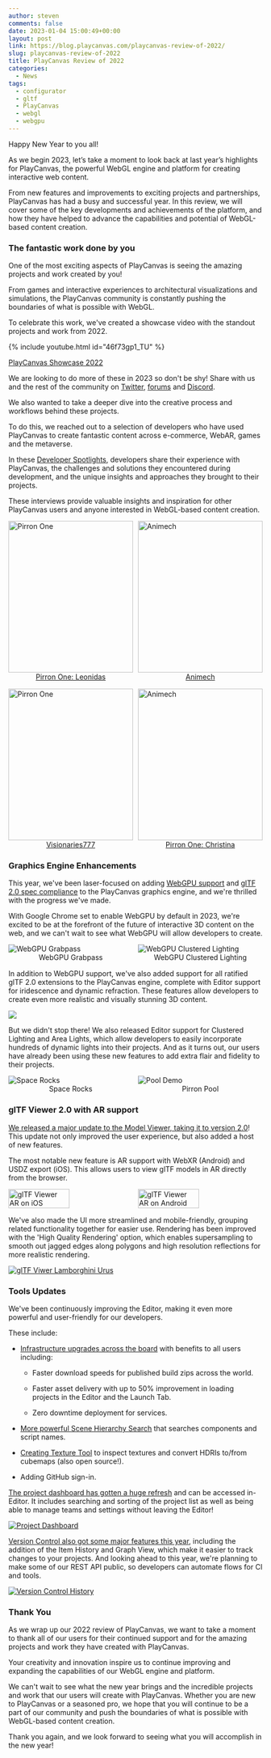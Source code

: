 ```yaml
---
author: steven
comments: false
date: 2023-01-04 15:00:49+00:00
layout: post
link: https://blog.playcanvas.com/playcanvas-review-of-2022/
slug: playcanvas-review-of-2022
title: PlayCanvas Review of 2022
categories:
  - News
tags:
  - configurator
  - gltf
  - PlayCanvas
  - webgl
  - webgpu
---
```


Happy New Year to you all!

As we begin 2023, let’s take a moment to look back at last year’s highlights for PlayCanvas, the powerful WebGL engine and platform for creating interactive web content.

From new features and improvements to exciting projects and partnerships, PlayCanvas has had a busy and successful year. In this review, we will cover some of the key developments and achievements of the platform, and how they have helped to advance the capabilities and potential of WebGL-based content creation.

### The fantastic work done by you

One of the most exciting aspects of PlayCanvas is seeing the amazing projects and work created by you!

From games and interactive experiences to architectural visualizations and simulations, the PlayCanvas community is constantly pushing the boundaries of what is possible with WebGL.

To celebrate this work, we've created a showcase video with the standout projects and work from 2022.

{% include youtube.html id="46f73gp1_TU" %}

[PlayCanvas Showcase 2022](https://blog.playcanvas.com/our-2022-developer-showreel-is-live/)

We are looking to do more of these in 2023 so don't be shy! Share with us and the rest of the community on [Twitter](https://twitter.com/playcanvas), [forums](https://forum.playcanvas.com/) and [Discord](https://discord.gg/RSaMRzg).

We also wanted to take a deeper dive into the creative process and workflows behind these projects.

To do this, we reached out to a selection of developers who have used PlayCanvas to create fantastic content across e-commerce, WebAR, games and the metaverse.

In these [Developer Spotlights](https://blog.playcanvas.com/category/developer-spotlight/), developers share their experience with PlayCanvas, the challenges and solutions they encountered during development, and the unique insights and approaches they brought to their projects.

These interviews provide valuable insights and inspiration for other PlayCanvas users and anyone interested in WebGL-based content creation.

<div style="display: flex; justify-content: space-between; margin-bottom: 15px">
    <div style="width: 49%;">
        <img src="/assets/media/developer-spotlight-pirron-islands.jpg" alt="Pirron One" style="width: 100%; height: 300px; object-fit: cover;" />
        <div style="text-align: center;"><a href="https://blog.playcanvas.com/porting-unreal-scenes-to-browser-with-playcanvas-developer-spotlight-with-leonidas-maliokas/">Pirron One: Leonidas</a></div>
    </div>
    <div style="width: 49%;">
        <img src="/assets/media/developer-spotlight-animech-fjallraven.jpg" alt="Animech" style="width: 100%; height: 300px; object-fit: cover;" />
        <div style="text-align: center;"><a href="https://blog.playcanvas.com/webar-experiences-developer-spotlight-with-animech/">Animech</a></div>
    </div>
</div>

<div style="display: flex; justify-content: space-between; margin-bottom: 15px">
    <div style="width: 49%;">
        <img src="/assets/media/v777-nissan-ar.jpg" alt="Pirron One" style="width: 100%; height: 300px; object-fit: cover;" />
        <div style="text-align: center;"><a href="https://blog.playcanvas.com/webar-experiences-and-playcanvas-developer-spotlight-with-frantz-from-visionaries777/">Visionaries777</a></div>
    </div>
    <div style="width: 49%;">
        <img src="/assets/media/developer-spotlight-christina-home.jpg" alt="Animech" style="width: 100%; height: 300px; object-fit: cover;" />
        <div style="text-align: center;"><a href="https://blog.playcanvas.com/webar-experiences-developer-spotlight-with-animech/">Pirron One: Christina</a></div>
    </div>
</div>

### Graphics Engine Enhancements

This year, we've been laser-focused on adding [WebGPU support](https://github.com/playcanvas/engine/issues/3986) and [glTF 2.0 spec compliance](https://blog.playcanvas.com/playcanvas-releases-gltf-viewer-2-0/) to the PlayCanvas graphics engine, and we're thrilled with the progress we've made.

With Google Chrome set to enable WebGPU by default in 2023, we're excited to be at the forefront of the future of interactive 3D content on the web, and we can't wait to see what WebGPU will allow developers to create.

<div style="display: flex; justify-content: space-between; margin-bottom: 15px">
    <div style="width: 49%;">
        <img src="/assets/media/webgpu-grabpass.gif" alt="WebGPU Grabpass" />
        <div style="text-align: center;">WebGPU Grabpass</div>
    </div>
    <div style="width: 49%;">
        <img src="/assets/media/webgpu-clustered-lighting.gif" alt="WebGPU Clustered Lighting" />
        <div style="text-align: center;">WebGPU Clustered Lighting</div>
    </div>
</div>

In addition to WebGPU support, we've also added support for all ratified glTF 2.0 extensions to the PlayCanvas engine, complete with Editor support for iridescence and dynamic refraction. These features allow developers to create even more realistic and visually stunning 3D content.

[![](/assets/media/gltf-materials.jpg)](https://playcanvas.github.io/#/graphics/asset-viewer)

But we didn't stop there! We also released Editor support for Clustered Lighting and Area Lights, which allow developers to easily incorporate hundreds of dynamic lights into their projects. And as it turns out, our users have already been using these new features to add extra flair and fidelity to their projects.

<div style="display: flex; justify-content: space-between; margin-bottom: 15px">
    <div style="width: 49%;">
        <img src="/assets/media/space-rocks-clustered-lighting.gif" alt="Space Rocks" />
        <div style="text-align: center;">Space Rocks</div>
    </div>
    <div style="width: 49%;">
        <img src="/assets/media/pirron-pool.gif" alt="Pool Demo" />
        <div style="text-align: center;">Pirron Pool</div>
    </div>
</div>

### glTF Viewer 2.0 with AR support

[We released a major update to the Model Viewer, taking it to version 2.0](https://blog.playcanvas.com/gltf-viewer-arrives-on-mobile-with-ar-support/)! This update not only improved the user experience, but also added a host of new features.

The most notable new feature is AR support with WebXR (Android) and USDZ export (iOS). This allows users to view glTF models in AR directly from the browser.

<div style="display: flex; justify-content: space-between; margin-bottom: 15px">
    <img src="/assets/media/gltf-viewer-mobile-ar-ios.gif" style="width: 49%;" alt="glTF Viewer AR on iOS" />
    <img src="/assets/media/gltf-viewer-mobile-ar-android.gif" style="width: 49%;" alt="glTF Viewer AR on Android" />
</div>

We've also made the UI more streamlined and mobile-friendly, grouping related functionality together for easier use. Rendering has been improved with the 'High Quality Rendering' option, which enables supersampling to smooth out jagged edges along polygons and high resolution reflections for more realistic rendering.

[![glTF Viwer Lamborghini Urus](/assets/media/gltf-viewer-lamborghini-urus.jpg)](/assets/media/gltf-viewer-lamborghini-urus.jpg)

### Tools Updates

We've been continuously improving the Editor, making it even more powerful and user-friendly for our developers.

These include:

- [Infrastructure upgrades across the board](https://eng.snap.com/playcanvas-backend-infrastructure) with benefits to all users including:

  - Faster download speeds for published build zips across the world.

  - Faster asset delivery with up to 50% improvement in loading projects in the Editor and the Launch Tab.

  - Zero downtime deployment for services.

- [More powerful Scene Hierarchy Search](https://github.com/playcanvas/editor/releases/tag/v1.21.81) that searches components and script names.

- [Creating Texture Tool](https://github.com/playcanvas/editor/releases/tag/v1.21.61) to inspect textures and convert HDRIs to/from cubemaps (also open source!).

- Adding GitHub sign-in.

[The project dashboard has gotten a huge refresh](https://github.com/playcanvas/editor/releases/tag/v1.21.82) and can be accessed in-Editor. It includes searching and sorting of the project list as well as being able to manage teams and settings without leaving the Editor!

[![Project Dashboard](/assets/media/editor-project-dashboard.png)](/assets/media/editor-project-dashboard.png)

[Version Control also got some major features this year](https://github.com/playcanvas/editor/releases/tag/v1.21.30), including the addition of the Item History and Graph View, which make it easier to track changes to your projects. And looking ahead to this year, we're planning to make some of our REST API public, so developers can automate flows for CI and tools.

[![Version Control History](/assets/media/editor-version-control-history.gif)](/assets/media/editor-version-control-history.gif)

### Thank You

As we wrap up our 2022 review of PlayCanvas, we want to take a moment to thank all of our users for their continued support and for the amazing projects and work they have created with PlayCanvas.

Your creativity and innovation inspire us to continue improving and expanding the capabilities of our WebGL engine and platform.

We can't wait to see what the new year brings and the incredible projects and work that our users will create with PlayCanvas. Whether you are new to PlayCanvas or a seasoned pro, we hope that you will continue to be a part of our community and push the boundaries of what is possible with WebGL-based content creation.

Thank you again, and we look forward to seeing what you will accomplish in the new year!
